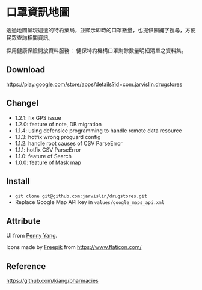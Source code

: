 # 口罩資訊地圖

透過地圖呈現週遭的特約藥局，並顯示即時的口罩數量，也提供關鍵字搜尋，方便民眾查詢相關資訊。

採用健康保險開放資料服務：
健保特約機構口罩剩餘數量明細清單之資料集。

## Download
https://play.google.com/store/apps/details?id=com.jarvislin.drugstores

## Changel
* 1.2.1: fix GPS issue
* 1.2.0: feature of note, DB migration
* 1.1.4: using defensice programming to handle remote data resource
* 1.1.3: hotfix wrong proguard config
* 1.1.2: handle root causes of CSV ParseError
* 1.1.1: hotfix CSV ParseError
* 1.1.0: feature of Search
* 1.0.0: feature of Mask map

## Install
* `git clone git@github.com:jarvislin/drugstores.git`
* Replace Google Map API key in `values/google_maps_api.xml`

## Attribute
UI from [Penny Yang](https://challenge.thef2e.com/user/3405?schedule=4432#works-4432).

Icons made by [Freepik](https://www.flaticon.com/authors/freepik) from https://www.flaticon.com/

## Reference
https://github.com/kiang/pharmacies
